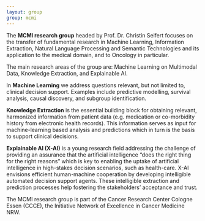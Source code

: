 ```yaml
---
layout: group
group: mcmi
---
```

The __MCMI research group__ headed by Prof. Dr. Christin Seifert focuses on the transfer of fundamental research in Machine Learning, Information Extraction, Natural Language Processing and Semantic Technologies and its application to the medical domain, and to Oncology in particular.

The main research areas of the group are: Machine Learning on Multimodal Data, Knowledge Extraction, and Explainable AI.

In __Machine Learning__ we address questions relevant, but not limited to, clinical decision support. Examples include predictive modelling, survival analysis, causal discovery, and subgroup identification.

__Knowledge Extraction__ is the essential building block for obtaining relevant, harmonized information from patient data (e.g. medication or co-morbidity history from electronic health records). This information serves as input for machine-learning based analysis and predictions which in turn is the basis to support clinical decisions.

__Explainable AI (X-AI)__ is a young research field addressing the challenge of providing an assurance that the artificial intelligence “does the right thing for the right reasons” which is key to enabling the uptake of artificial intelligence in high-stakes decision scenarios, such as health-care. X-AI envisions efficient human-machine cooperation by developing intelligible automated decision support agents. These intelligible extraction and prediction processes help fostering the stakeholders’ acceptance and trust.

The MCMI research group is part of the Cancer Research Center Cologne Essen (CCCE), the Initiative Network of Excellence in Cancer Medicine NRW.
